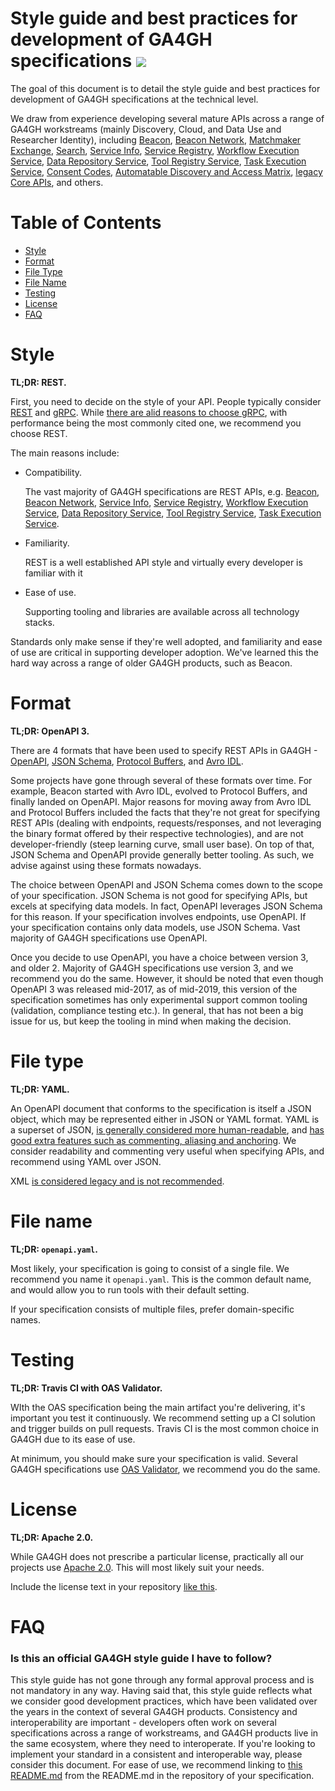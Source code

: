 # Style guide and best practices for development of GA4GH specifications [![](https://img.shields.io/badge/license-Apache%202-blue.svg)](https://raw.githubusercontent.com/ga4gh-discovery/ga4gh-styleguide/develop/LICENSE)

The goal of this document is to detail the style guide and best practices for development of GA4GH specifications at the technical level.

We draw from experience developing several mature APIs across a range of GA4GH workstreams (mainly Discovery, Cloud, and Data Use and Researcher Identity), including [Beacon](https://github.com/ga4gh-beacon/specification), [Beacon Network](https://github.com/ga4gh-beacon/beacon-network-specification), [Matchmaker Exchange](https://github.com/ga4gh/mme-apis), [Search](https://github.com/ga4gh-discovery/ga4gh-discovery-search), [Service Info](https://github.com/ga4gh-discovery/service-info), [Service Registry](https://github.com/ga4gh-discovery/service-registry), [Workflow Execution Service](https://github.com/ga4gh/workflow-execution-service-schemas), [Data Repository Service](https://github.com/ga4gh/data-repository-service-schemas), [Tool Registry Service](https://github.com/ga4gh/tool-registry-service-schemas), [Task Execution Service](https://github.com/ga4gh/task-execution-schemas), [Consent Codes](https://github.com/ga4gh/ga4gh-consent-policy), [Automatable Discovery and Access Matrix](https://github.com/ga4gh/ADA-M), [legacy Core APIs](https://github.com/ga4gh/ga4gh-schemas), and others.

# Table of Contents

[//]: # (- documentation, GitFLow, License, Contributing, Apache voting, propertyNaming, styleguide hierarchy, URI/URN/ID/contact, Swagger tools, CI validation, commit message convention, github labels)
- [Style](#style)
- [Format](#format)
- [File Type](#file-type)
- [File Name](#file-name)
- [Testing](#testing)
- [License](#license)
- [FAQ](#faq)

# Style

**TL;DR: REST.**

First, you need to decide on the style of your API. People typically consider [REST](https://en.wikipedia.org/wiki/Representational_state_transfer) and [gRPC](https://grpc.io/). While [there are alid reasons to choose gRPC](https://docs.microsoft.com/en-us/aspnet/core/grpc/comparison?view=aspnetcore-3.0), with performance being the most commonly cited one, we recommend you choose REST.

The main reasons include:

- Compatibility.

    The vast majority of GA4GH specifications are REST APIs, e.g. [Beacon](https://github.com/ga4gh-beacon/specification), [Beacon Network](https://github.com/ga4gh-beacon/beacon-network-specification), [Service Info](https://github.com/ga4gh-discovery/service-info), [Service Registry](https://github.com/ga4gh-discovery/service-registry), [Workflow Execution Service](https://github.com/ga4gh/workflow-execution-service-schemas), [Data Repository Service](https://github.com/ga4gh/data-repository-service-schemas), [Tool Registry Service](https://github.com/ga4gh/tool-registry-service-schemas), [Task Execution Service](https://github.com/ga4gh/task-execution-schemas).

- Familiarity.

    REST is a well established API style and virtually every developer is familiar with it
    
- Ease of use.

    Supporting tooling and libraries are available across all technology stacks.
    
Standards only make sense if they're well adopted, and familiarity and ease of use are critical in supporting developer adoption. We've learned this the hard way across a range of older GA4GH products, such as Beacon.

# Format

**TL;DR: OpenAPI 3.**

There are 4 formats that have been used to specify REST APIs in GA4GH - [OpenAPI](https://swagger.io/specification/), [JSON Schema](https://json-schema.org/), [Protocol Buffers](https://developers.google.com/protocol-buffers/), and [Avro IDL](https://avro.apache.org/docs/1.8.2/idl.html).

Some projects have gone through several of these formats over time. For example, Beacon started with Avro IDL, evolved to Protocol Buffers, and finally landed on OpenAPI. Major reasons for moving away from Avro IDL and Protocol Buffers included the facts that they're not great for specifying REST APIs (dealing with endpoints, requests/responses, and not leveraging the binary format offered by their respective technologies), and are not developer-friendly (steep learning curve, small user base). On top of that, JSON Schema and OpenAPI provide generally better tooling. As such, we advise against using these formats nowadays.

The choice between OpenAPI and JSON Schema comes down to the scope of your specification. JSON Schema is not good for specifying APIs, but excels at specifying data models. In fact, OpenAPI leverages JSON Schema for this reason. If your specification involves endpoints, use OpenAPI. If your specification contains only data models, use JSON Schema. Vast majority of GA4GH specifications use OpenAPI.

Once you decide to use OpenAPI, you have a choice between version 3, and older 2. Majority of GA4GH specifications use version 3, and we recommend you do the same. However, it should be noted that even though OpenAPI 3 was released mid-2017, as of mid-2019, this version of the specification sometimes has only experimental support common tooling (validation, compliance testing etc.). In general, that has not been a big issue for us, but keep the tooling in mind when making the decision.

# File type

**TL;DR: YAML.**

An OpenAPI document that conforms to the specification is itself a JSON object, which may be represented either in JSON or YAML format. YAML is a superset of JSON, [is generally considered more human-readable](https://www.quora.com/What-situation-would-you-use-YAML-instead-of-JSON-or-XML), and [has good extra features such as commenting, aliasing and anchoring](http://sangsoonam.github.io/2017/03/13/yaml-vs-json.html). We consider readability and commenting very useful when specifying APIs, and recommend using YAML over JSON.

XML [is considered legacy and is not recommended](https://everypageispageone.com/2016/01/28/why-does-xml-suck/).

# File name

**TL;DR: `openapi.yaml`.**

Most likely, your specification is going to consist of a single file. We recommend you name it `openapi.yaml`. This is the common default name, and would allow you to run tools with their default setting.

If your specification consists of multiple files, prefer domain-specific names.

# Testing

**TL;DR: Travis CI with OAS Validator.**

WIth the OAS specification being the main artifact you're delivering, it's important you test it continuously. We recommend setting up a CI solution and trigger builds on pull requests. Travis CI is the most common choice in GA4GH due to its ease of use.

At minimum, you should make sure your specification is valid. Several GA4GH specifications use [OAS Validator](https://github.com/mcupak/oas-validator), we recommend you do the same.

# License

**TL;DR: Apache 2.0.**

While GA4GH does not prescribe a particular license, practically all our projects use [Apache 2.0](/LICENSE). This will most likely suit your needs.

Include the license text in your repository [like this](LICENSE).

# FAQ

### Is this an official GA4GH style guide I have to follow?

This style guide has not gone through any formal approval process and is not mandatory in any way. Having said that, this style guide reflects what we consider good development practices, which have been validated over the years in the context of several GA4GH products. Consistency and interoperability are important - developers often work on several specifications across a range of workstreams, and GA4GH products live in the same ecosystem, where they need to interoperate. If you're looking to implement your standard in a consistent and interoperable way, please consider this document. For ease of use, we recommend linking to [this README.md](README.md) from the README.md in the repository of your specification.